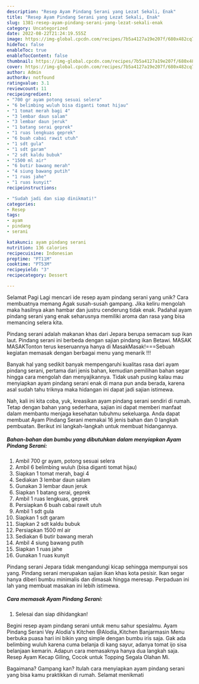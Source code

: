 ```yaml
---
description: "Resep Ayam Pindang Serani yang Lezat Sekali, Enak"
title: "Resep Ayam Pindang Serani yang Lezat Sekali, Enak"
slug: 1381-resep-ayam-pindang-serani-yang-lezat-sekali-enak
category: Uncategorized
date: 2022-08-22T21:24:19.555Z
image: https://img-global.cpcdn.com/recipes/7b5a4127a19e207f/680x482cq70/ayam-pindang-serani-foto-resep-utama.jpg
hideToc: false
enableToc: true
enableTocContent: false
thumbnail: https://img-global.cpcdn.com/recipes/7b5a4127a19e207f/680x482cq70/ayam-pindang-serani-foto-resep-utama.jpg
cover: https://img-global.cpcdn.com/recipes/7b5a4127a19e207f/680x482cq70/ayam-pindang-serani-foto-resep-utama.jpg
author: Admin
authorAv: notfound
ratingvalue: 3.1
reviewcount: 11
recipeingredient:
- "700 gr ayam potong sesuai selera"
- "6 belimbing wuluh bisa diganti tomat hijau"
- "1 tomat merah bagi 4"
- "3 lembar daun salam"
- "3 lembar daun jeruk"
- "1 batang serai geprek"
- "1 ruas lengkuas geprek"
- "6 buah cabai rawit utuh"
- "1 sdt gula"
- "1 sdt garam"
- "2 sdt kaldu bubuk"
- "1500 ml air"
- "6 butir bawang merah"
- "4 siung bawang putih"
- "1 ruas jahe"
- "1 ruas kunyit"
recipeinstructions:

- "Sudah jadi dan siap dinikmati!"
categories:
- Resep
tags:
- ayam
- pindang
- serani

katakunci: ayam pindang serani 
nutrition: 136 calories
recipecuisine: Indonesian
preptime: "PT11M"
cooktime: "PT53M"
recipeyield: "3"
recipecategory: Dessert

---
```



Selamat Pagi Lagi mencari ide resep ayam pindang serani yang unik? Cara membuatnya memang Agak susah-susah gampang. Jika keliru mengolah maka hasilnya akan hambar dan justru cenderung tidak enak. Padahal ayam pindang serani yang enak seharusnya memiliki aroma dan rasa yang bisa memancing selera kita.


Pindang serani adalah makanan khas dari Jepara berupa semacam sup ikan laut. Pindang serani ini berbeda dengan sajian pindang ikan Betawi. MASAK MASAKTonton terus keseruannya hanya di MasakMasak!===Sebuah kegiatan memasak dengan berbagai menu yang menarik !!!

Banyak hal yang sedikit banyak mempengaruhi kualitas rasa dari ayam pindang serani, pertama dari jenis bahan, kemudian pemilihan bahan segar hingga cara mengolah dan menyajikannya. Tidak usah pusing kalau mau menyiapkan ayam pindang serani enak di mana pun anda berada, karena asal sudah tahu triknya maka hidangan ini dapat jadi sajian istimewa.


Nah, kali ini kita coba, yuk, kreasikan ayam pindang serani sendiri di rumah. Tetap dengan bahan yang sederhana, sajian ini dapat memberi manfaat dalam membantu menjaga kesehatan tubuhmu sekeluarga. Anda dapat membuat Ayam Pindang Serani memakai 16 jenis bahan dan 0 langkah pembuatan. Berikut ini langkah-langkah untuk membuat hidangannya.

<!--inarticleads1-->

##### Bahan-bahan dan bumbu yang dibutuhkan dalam menyiapkan Ayam Pindang Serani:

1. Ambil 700 gr ayam, potong sesuai selera
1. Ambil 6 belimbing wuluh (bisa diganti tomat hijau)
1. Siapkan 1 tomat merah, bagi 4
1. Sediakan 3 lembar daun salam
1. Gunakan 3 lembar daun jeruk
1. Siapkan 1 batang serai, geprek
1. Ambil 1 ruas lengkuas, geprek
1. Persiapkan 6 buah cabai rawit utuh
1. Ambil 1 sdt gula
1. Siapkan 1 sdt garam
1. Siapkan 2 sdt kaldu bubuk
1. Persiapkan 1500 ml air
1. Sediakan 6 butir bawang merah
1. Ambil 4 siung bawang putih
1. Siapkan 1 ruas jahe
1. Gunakan 1 ruas kunyit


Pindang serani Jepara tidak mengandungi kicap sehingga mempunyai sos yang. Pindang serani merupakan sajian ikan khas kota pesisir. Ikan segar hanya diberi bumbu minimalis dan dimasak hingga meresap. Perpaduan ini lah yang membuat masakan ini lebih istimewa. 

<!--inarticleads2-->

##### Cara memasak Ayam Pindang Serani:


1. Selesai dan siap dihidangkan!

Begini resep ayam pindang serani untuk menu sahur spesialmu. Ayam Pindang Serani Vey Alodia&#39;s Kitchen @Alodia_Kitchen Banjarmasin Menu berbuka puasa hari ini bikin yang simple dengan bumbu iris saja. Gak ada belimbing wuluh karena cuma belanja di kang sayur, adanya tomat ijo sisa belanjaan kemarin. Adapun cara memasaknya hanya dua langkah saja. Resep Ayam Kecap Giling, Cocok untuk Topping Segala Olahan Mi. 

Bagaimana? Gampang kan? Itulah cara menyiapkan ayam pindang serani yang bisa kamu praktikkan di rumah. Selamat menikmati
